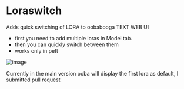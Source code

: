 # Loraswitch
Adds quick switching of LORA to oobabooga TEXT WEB UI
- first you need to add multiple loras in Model tab.
- then you can quickly switch between them
- works only in peft

![image](https://github.com/FartyPants/Loraswitch/assets/23346289/cb413edd-9b9b-4468-8c9a-cf4e03c583fe)

Currently in the main version ooba will display the first lora as default, I submitted pull request

